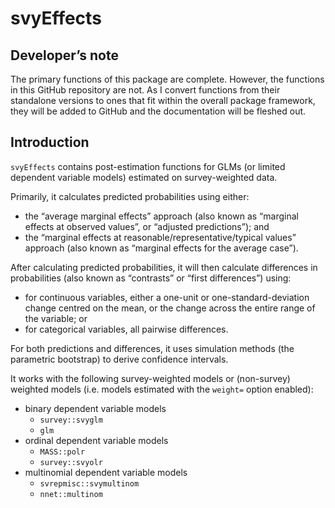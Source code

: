 svyEffects
================

## Developer’s note

The primary functions of this package are complete. However, the
functions in this GitHub repository are not. As I convert functions from
their standalone versions to ones that fit within the overall package
framework, they will be added to GitHub and the documentation will be
fleshed out.

## Introduction

`svyEffects` contains post-estimation functions for GLMs (or limited
dependent variable models) estimated on survey-weighted data.

Primarily, it calculates predicted probabilities using either:

-   the “average marginal effects” approach (also known as “marginal
    effects at observed values”, or “adjusted predictions”); and
-   the “marginal effects at reasonable/representative/typical values”
    approach (also known as “marginal effects for the average case”).

After calculating predicted probabilities, it will then calculate
differences in probabilities (also known as “contrasts” or “first
differences”) using:

-   for continuous variables, either a one-unit or
    one-standard-deviation change centred on the mean, or the change
    across the entire range of the variable; or
-   for categorical variables, all pairwise differences.

For both predictions and differences, it uses simulation methods (the
parametric bootstrap) to derive confidence intervals.

It works with the following survey-weighted models or (non-survey)
weighted models (i.e. models estimated with the `weight=` option
enabled):

-   binary dependent variable models
    -   `survey::svyglm`
    -   `glm`
-   ordinal dependent variable models
    -   `MASS::polr`
    -   `survey::svyolr`
-   multinomial dependent variable models
    -   `svrepmisc::svymultinom`
    -   `nnet::multinom`
